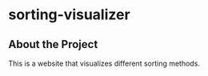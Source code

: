 # sorting-visualizer
## About the Project
This is a website that visualizes different sorting methods.

